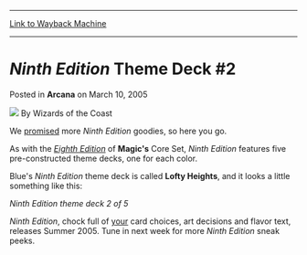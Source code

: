 
---
[Link to Wayback Machine](https://web.archive.org/web/20211028000434/https://magic.wizards.com/en/articles/archive/arcana/ninth-edition-theme-deck-2-2005-03-10)

[_metadata_:author]:- "Wizards of the Coast"
[_metadata_:description]:- "We promised more Ninth Edition goodies, so here you go.As with the Eighth Edition of Magic's Core Set, Ninth Edition features five pre-constructed theme decks, one for each color. Blue's Ninth Edition theme deck is called Lofty Heights, and it looks a little something like this:Ninth Edition theme deck 2 of 5 Ninth Edition, chock full of your card choices, art decisions and"
[_metadata_:generator]:- "Drupal 7 (http://drupal.org)"
[_metadata_:node]:- "608381"
[_metadata_:publish_date]:- "2005-03-10"
[_metadata_:source]:- "div-main-content"
[_metadata_:title]:- "Ninth Edition Theme Deck #2"
[_metadata_:wayback_capture_timestamp]:- "2021-10-28 00:04:34"
[_metadata_:wayback_raw_url]:- "https://web.archive.org/web/20211028000434id_/https://magic.wizards.com/en/articles/archive/arcana/ninth-edition-theme-deck-2-2005-03-10"
[_metadata_:wayback_url]:- "https://magic.wizards.com/en/articles/archive/arcana/ninth-edition-theme-deck-2-2005-03-10"
---


*Ninth Edition* Theme Deck #2
=============================



 Posted in **Arcana**
 on March 10, 2005 






![](https://media.magic.wizards.com/styles/auth_small/public/images/person/wizards_author.jpg)
By Wizards of the Coast











We [promised](/en/articles/archive/ninth-edition-theme-deck-1-2005-03-03) more *Ninth Edition* goodies, so here you go.

As with the [*Eighth Edition*](http://archive.wizards.com/Magic/Magazine/Article.aspx?x=magic/expansion/8e) of **Magic's** Core Set, *Ninth Edition* features five pre-constructed theme decks, one for each color. 

 Blue's *Ninth Edition* theme deck is called **Lofty Heights**, and it looks a little something like this:

  
*Ninth Edition theme deck 2 of 5*


*Ninth Edition*, chock full of [your](http://archive.wizards.com/Magic/Magazine/Article.aspx?x=mtgcom/selecting9e/wrapup) card choices, art decisions and flavor text, releases Summer 2005. Tune in next week for more *Ninth Edition* sneak peeks.







